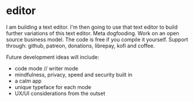 # editor

I am building a text editor. I'm then going to use that text editor to build further variations of this text editor. Meta dogfooding. Work on an open source business model. The code is free if you compile it yourself. Support through: github, patreon, donations, librepay, kofi and coffee.

Future development ideas will include:
* code mode // writer mode
* mindfulness, privacy, speed and security built in
* a calm app
* unique typeface for each mode
* UX/UI considerations from the outset
